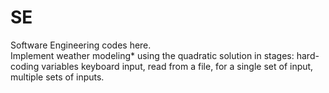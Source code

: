 # SE
Software Engineering codes here.<br>
Implement weather modeling* using the quadratic solution in stages: hard-coding variables
keyboard input, read from a file, for a single set of input, multiple sets of inputs.
